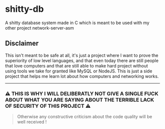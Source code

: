 # shitty-db
A shitty database system made in C which is meant to be used with my other project network-server-asm

## Disclaimer
This isn't meant to be safe at all, it's just a project where I want to prove the superiority of low level languages, and that even today there are still people that love computers and that are still able to make hard project without using tools we take for granted like MySQL or NodeJS. This is just a side project that helps me learn lot about how computers and networking works.

----
### ⚠️ THIS IS WHY I WILL DELIBERATLY NOT GIVE A SINGLE FUCK ABOUT WHAT YOU ARE SAYING ABOUT THE TERRIBLE LACK OF SECURITY OF THIS PROJECT ⚠️
> Otherwise any constructive criticism about the code quality will be well received !
